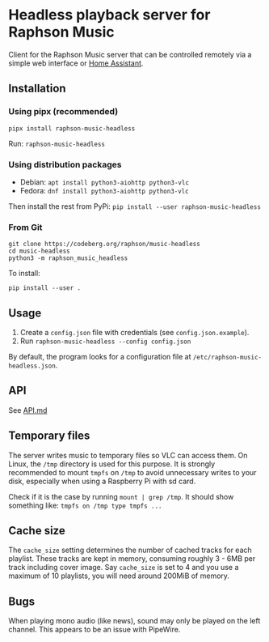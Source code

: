# Headless playback server for Raphson Music

Client for the Raphson Music server that can be controlled remotely via a simple web interface or [Home Assistant](https://codeberg.org/raphson/music-headless-ha/).

## Installation

### Using pipx (recommended)

```
pipx install raphson-music-headless
```

Run: `raphson-music-headless`

### Using distribution packages
 * Debian: `apt install python3-aiohttp python3-vlc`
 * Fedora: `dnf install python3-aiohttp python3-vlc`

Then install the rest from PyPi: `pip install --user raphson-music-headless`

### From Git
```
git clone https://codeberg.org/raphson/music-headless
cd music-headless
python3 -m raphson_music_headless
```

To install:
```
pip install --user .
```

## Usage

1. Create a `config.json` file with credentials (see `config.json.example`).
2. Run `raphson-music-headless --config config.json`

By default, the program looks for a configuration file at `/etc/raphson-music-headless.json`.

## API

See [API.md](./docs/API.md)

## Temporary files

The server writes music to temporary files so VLC can access them. On Linux, the `/tmp` directory is used for this purpose. It is strongly recommended to mount `tmpfs` on `/tmp` to avoid unnecessary writes to your disk, especially when using a Raspberry Pi with sd card.

Check if it is the case by running `mount | grep /tmp`. It should show something like: `tmpfs on /tmp type tmpfs ...`

## Cache size

The `cache_size` setting determines the number of cached tracks for each playlist. These tracks are kept in memory, consuming roughly 3 - 6MB per track including cover image. Say `cache_size` is set to 4 and you use a maximum of 10 playlists, you will need around 200MiB of memory.

## Bugs

When playing mono audio (like news), sound may only be played on the left channel. This appears to be an issue with PipeWire.
